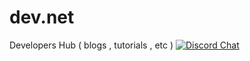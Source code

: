 # dev.net
Developers Hub ( blogs , tutorials , etc ) 
[![Discord Chat](https://img.shields.io/discord/308323056592486420.svg)](https://discord.gg/9t94v4c)  
